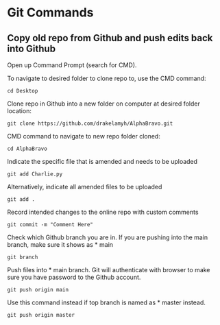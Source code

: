 # Git Commands



## Copy old repo from Github and push edits back into Github

Open up Command Prompt (search for CMD).

To navigate to desired folder to clone repo to, use the CMD command:

`cd Desktop`

Clone repo in Github into a new folder on computer at desired folder location:

`git clone https://github.com/drakelamyh/AlphaBravo.git`

CMD command to navigate to new repo folder cloned:

`cd AlphaBravo`

Indicate the specific file that is amended and needs to be uploaded

`git add Charlie.py`

Alternatively, indicate all amended files to be uploaded

`git add .`

Record intended changes to the online repo with custom comments

`git commit -m "Comment Here"`

Check which Github branch you are in. If you are pushing into the main branch, make sure it shows as * main

`git branch`

Push files into * main branch. Git will authenticate with browser to make sure you have password to the Github account.

`git push origin main`

Use this command instead if top branch is named as * master instead.

`git push origin master`




